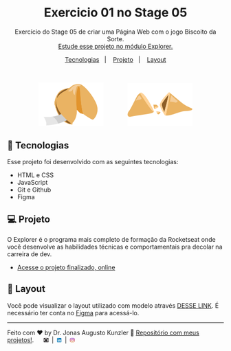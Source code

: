 <h1 align="center"> Exercicio 01 no Stage 05 </h1>

<p align="center">
Exercício do Stage 05 de criar uma Página Web com o jogo Biscoito da Sorte. <br/>
<a href="https://www.rocketseat.com.br/explorer">Estude esse projeto no módulo Explorer.</a>
</p>

<p align="center">
  <a href="#-tecnologias">Tecnologias</a>&nbsp;&nbsp;&nbsp;|&nbsp;&nbsp;&nbsp;
  <a href="#-projeto">Projeto</a>&nbsp;&nbsp;&nbsp;|&nbsp;&nbsp;&nbsp;
  <a href="#-layout">Layout</a>
</p>

<br>

<p align="center">
  <img alt="Projeto Biscoita da Sorte na Web" src="./images/fortune-cookie.svg" width="30%">
  &nbsp;&nbsp;&nbsp;&nbsp;&nbsp;&nbsp;&nbsp;&nbsp;&nbsp;&nbsp;&nbsp;&nbsp;
  <img alt="Projeto Biscoita da Sorte na Web" src="./images/opened-fortune-cookie.svg" width="30%">
</p>

## 🚀 Tecnologias

Esse projeto foi desenvolvido com as seguintes tecnologias:

- HTML e CSS
- JavaScript
- Git e Github
- Figma

## 💻 Projeto

O Explorer é o programa mais completo de formação da Rocketseat onde você desenvolve as habilidades técnicas e comportamentais pra decolar na carreira de dev.

- [Acesse o projeto finalizado, online](https://jakunzler.github.io/explorer_stage05_exercicio01/)

## 🔖 Layout

Você pode visualizar o layout utilizado com modelo através [DESSE LINK](https://www.figma.com/file/ARmMpYVBJZ1mab1OvL14UX/Biscoito-da-Sorte-(Community)?node-id=1%3A2&t=ns5gXGBgSKGc8sp8-0). É necessário ter conta no [Figma](https://figma.com) para acessá-lo.

---

Feito com ♥ by Dr. Jonas Augusto Kunzler :wave: [Repositório com meus projetos!](https://github.com/jakunzler). &nbsp;&nbsp;&nbsp;&nbsp; <a href="https://github.com/jakunzler"><img alt="Link para perfil do GitHub" src="./images/github-dark.png" width="2%"></a> &nbsp;|&nbsp; <a href="https://www.linkedin.com/in/jonas-augusto-kunzler-20a63547/"><img alt="Link para perfil do LinkedIn" src="./images/linkedin.png" width="2%"></a> &nbsp;|&nbsp; <a href="https://www.instagram.com/jakunzler/"><img alt="Link para perfil do Instagram" src="./images/instagram.png" width="2%"></a>
